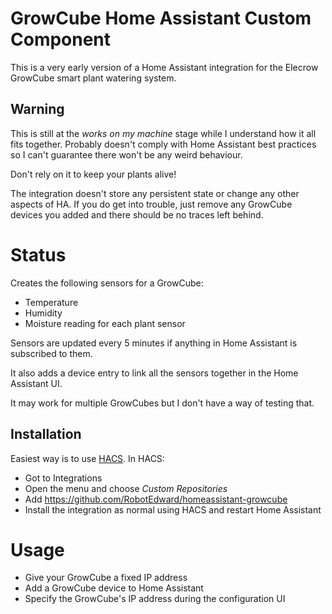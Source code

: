# GrowCube Home Assistant Custom Component

This is a very early version of a Home Assistant integration for the Elecrow GrowCube smart plant watering system.

## Warning

This is still at the _works on my machine_ stage while I understand how it all fits together. Probably doesn't comply with Home Assistant best practices so I can't guarantee there won't be any weird behaviour.

Don't rely on it to keep your plants alive!

The integration doesn't store any persistent state or change any other aspects of HA. If you do get into trouble, just remove any GrowCube devices you added and there should be no traces left behind.

# Status

Creates the following sensors for a GrowCube:

- Temperature
- Humidity
- Moisture reading for each plant sensor

Sensors are updated every 5 minutes if anything in Home Assistant is subscribed to them.

It also adds a device entry to link all the sensors together in the Home Assistant UI.

It may work for multiple GrowCubes but I don't have a way of testing that.


## Installation

Easiest way is to use [HACS](https://hacs.xyz/).
In HACS:
 - Got to Integrations
 - Open the menu and choose *Custom Repositories*
 - Add https://github.com/RobotEdward/homeassistant-growcube
 - Install the integration as normal using HACS and restart Home Assistant 

# Usage

- Give your GrowCube a fixed IP address
- Add a GrowCube device to Home Assistant
- Specify the GrowCube's IP address during the configuration UI
